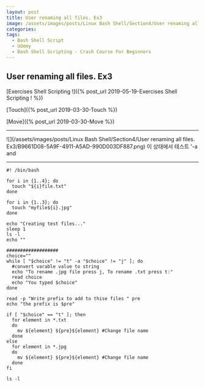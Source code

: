 ```yaml
---
layout: post
title: User renaming all files. Ex3
image: /assets/images/posts/Linux Bash Shell/Section4/User renaming all files. Ex3/B9661D08-5A9F-4911-A5AD-990D003DF887.png
categories:
tags:
  - Bash Shell Script
  - Udemy
  - Bash Shell Scripting - Crash Course For Beginners
---
```


## User renaming all files. Ex3

[Exercises Shell Scripting !]({% post_url 2019-05-19-Exercises Shell Scripting ! %})

[Touch]({% post_url 2019-03-30-Touch %})

[Move]({% post_url 2019-03-30-Move %})

- - - -

![](/assets/images/posts/Linux Bash Shell/Section4/User renaming all files. Ex3/B9661D08-5A9F-4911-A5AD-990D003DF887.png)
이 상태에서 테스트
‘-a and

- - - -
```shell
#! /bin/bash

for i in {1..4}; do
  touch "${i}file.txt"
done

for i in {1..3}; do
  touch "myfile${i}.jpg"
done

echo "Creating test files..."
sleep 1
ls -l
echo ""

###################
choice=""
while [ "$choice" != "t" -a "$choice" != "j" ]; do
  #convert varable value to string
  echo "To rename .jpg file press j, To rename .txt press t:"
  read choice
  echo "You typed $choice"
done

read -p "Write prefix to add to thise files " pre
echo "the prefix is $pre"

if [ "$choice" == "t" ]; then
  for element in *.txt
  do
    mv ${element} ${pre}${element} #Change file name
  done
else
  for element in *.jpg
  do
    mv ${element} ${pre}${element} #Change file name
  done
fi

ls -l


```



